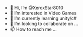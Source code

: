 - 👋 Hi, I’m @XeroxStar8010
- 👀 I’m interested in Video Games
- 🌱 I’m currently learning unity/c#
- 💞️ I’m looking to collaborate on ...
- 📫 How to reach me ...

<!---
XeroxStar8010/XeroxStar8010 is a ✨ special ✨ repository because its `README.md` (this file) appears on your GitHub profile.
You can click the Preview link to take a look at your changes.
--->
